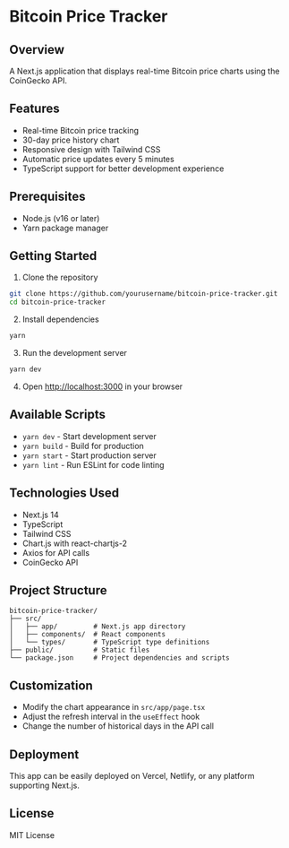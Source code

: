 # Bitcoin Price Tracker

## Overview
A Next.js application that displays real-time Bitcoin price charts using the CoinGecko API.

## Features
- Real-time Bitcoin price tracking
- 30-day price history chart
- Responsive design with Tailwind CSS
- Automatic price updates every 5 minutes
- TypeScript support for better development experience

## Prerequisites
- Node.js (v16 or later)
- Yarn package manager

## Getting Started

1. Clone the repository
```bash
git clone https://github.com/yourusername/bitcoin-price-tracker.git
cd bitcoin-price-tracker
```

2. Install dependencies
```bash
yarn
```

3. Run the development server
```bash
yarn dev
```

4. Open [http://localhost:3000](http://localhost:3000) in your browser

## Available Scripts

- `yarn dev` - Start development server
- `yarn build` - Build for production
- `yarn start` - Start production server
- `yarn lint` - Run ESLint for code linting

## Technologies Used
- Next.js 14
- TypeScript
- Tailwind CSS
- Chart.js with react-chartjs-2
- Axios for API calls
- CoinGecko API

## Project Structure
```
bitcoin-price-tracker/
├── src/
│   ├── app/         # Next.js app directory
│   ├── components/  # React components
│   └── types/       # TypeScript type definitions
├── public/          # Static files
└── package.json     # Project dependencies and scripts
```

## Customization
- Modify the chart appearance in `src/app/page.tsx`
- Adjust the refresh interval in the `useEffect` hook
- Change the number of historical days in the API call

## Deployment
This app can be easily deployed on Vercel, Netlify, or any platform supporting Next.js.

## License
MIT License
